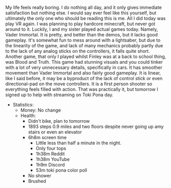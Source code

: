 My life feels really boring. I do nothing all day, and it only gives immediate satisfaction but nothing else. I would say ever feel like this yourself, but ultimately the only one who should be reading this is me. All I did today was play VR again. I was planning to play hardcore minecraft, but never got around to it. Luckily, I and my sister played actual games today. Namely, Vader Immortal. It is pretty, and better than the demos, but it lacks good gameplay. It's somewhat fun to mess around with a lightsaber, but due to the linearity of the game, and lack of many mechanics probably partly due to the lack of any analog sticks on the controllers, it falls quite short. Another game, that only I played whilst Finley was at a back to school thing, was Blood and Truth. This game had stunning visuals and you could tinker with a lot of very unnecessary details, specifically in cars. It has smoother movement than Vader Immortal and also fairly good gameplay. It is linear, like I said before, it may be a byproduct of the lack of control stick or even directional-pad on the move controllers. It is a first person shooter so everything feels filled with action. That was practically it, but tomorrow I signed up to help with streaming on Toki Pona day.
- Statistics:
	- Money: No change
	- Health:
		- Didn't bike, plan to  tomorrow
		- 1893 steps 0.9 miles and two floors despite never going up amy stairs or even an elevator
		- 6h8m screen time
			- Little less than half a minute in the night.
			- Only four tops
			- 1h38m Reddit
			- 1h38m YouTube 
			- 1h9m Discord
			- 53m toki pona color poll
		- No shower
		- Brushed

